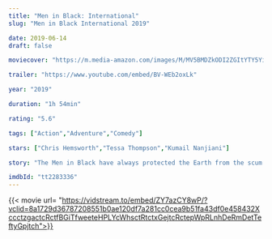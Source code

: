 ```yaml
---
title: "Men in Black: International"
slug: "Men in Black International 2019"

date: 2019-06-14
draft: false

moviecover: "https://m.media-amazon.com/images/M/MV5BMDZkODI2ZGItYTY5Yi00MTA4LWExY2ItM2ZmNjczYjM0NDg1XkEyXkFqcGdeQXVyMzY0MTE3NzU@._V1_SY1000_CR0,0,674,1000_AL_.jpg"

trailer: "https://www.youtube.com/embed/BV-WEb2oxLk"

year: "2019"

duration: "1h 54min"

rating: "5.6"

tags: ["Action","Adventure","Comedy"]

stars: ["Chris Hemsworth","Tessa Thompson","Kumail Nanjiani"]

story: "The Men in Black have always protected the Earth from the scum of the universe. In this new adventure, they tackle their biggest threat to date: a mole in the Men in Black organization."

imdbId: "tt2283336"
---
```


{{< movie url= "https://vidstream.to/embed/ZY7azCY8wP/?vclid=8a1729d36787208551b0ae120df7a281cc0cea9b51fa43df0e458432XccctzgactcRctfBGiTfweeteHPLYcWhsctRtctxGejtcRctepWpRLnhDeRmDetTeftyGpjtch">}}

